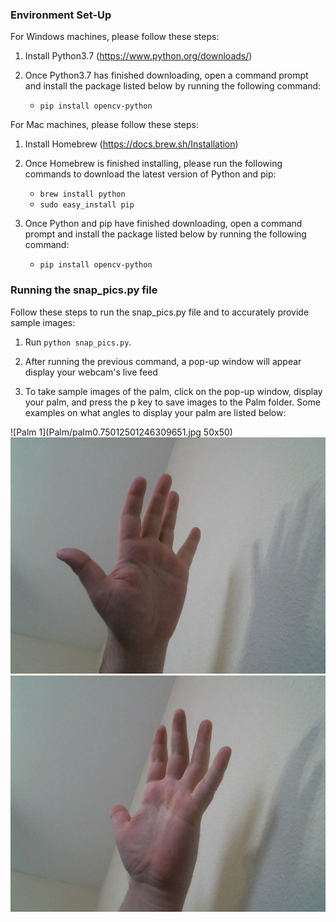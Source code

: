 ### Environment Set-Up

 For Windows machines, please follow these steps:

1. Install Python3.7 (https://www.python.org/downloads/)

2. Once Python3.7 has finished downloading, open a command prompt and install the package listed below by running the following command:
   + `pip install opencv-python`
   

 For Mac machines, please follow these steps:
 
1. Install Homebrew (https://docs.brew.sh/Installation)

2. Once Homebrew is finished installing, please run the following commands to download the latest version of Python and pip:
   + `brew install python`
   + `sudo easy_install pip`
   
3. Once Python and pip have finished downloading, open a command prompt and install the package listed below by running the following command:
   + `pip install opencv-python`
   
### Running the snap_pics.py file

 Follow these steps to run the snap_pics.py file and to accurately provide sample images:

 1. Run `python snap_pics.py`.

 2. After running the previous command, a pop-up window will appear display your webcam's live feed
 
 3. To take sample images of the palm, click on the pop-up window, display your palm, and press the p key to save images to the Palm folder. Some examples on what angles to display your palm are listed below:
 
 ![Palm 1](Palm/palm0.75012501246309651.jpg 50x50) ![Palm 1](Palm/palm0.75012501246309652.jpg) ![Palm 1](Palm/palm0.75012501246309653.jpg)
 
   
 
